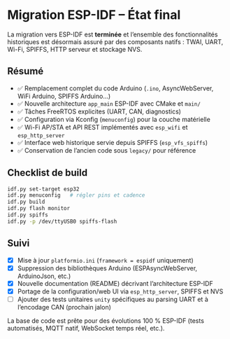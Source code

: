 # Migration ESP-IDF – État final

La migration vers ESP-IDF est **terminée** et l’ensemble des fonctionnalités historiques est désormais assuré par des composants natifs : TWAI, UART, Wi-Fi, SPIFFS, HTTP serveur et stockage NVS.

## Résumé

- ✅ Remplacement complet du code Arduino (`.ino`, AsyncWebServer, WiFi Arduino, SPIFFS Arduino…)
- ✅ Nouvelle architecture `app_main` ESP-IDF avec CMake et `main/`
- ✅ Tâches FreeRTOS explicites (UART, CAN, diagnostics)
- ✅ Configuration via Kconfig (`menuconfig`) pour la couche matérielle
- ✅ Wi-Fi AP/STA et API REST implémentés avec `esp_wifi` et `esp_http_server`
- ✅ Interface web historique servie depuis SPIFFS (`esp_vfs_spiffs`)
- ✅ Conservation de l’ancien code sous `legacy/` pour référence

## Checklist de build

```bash
idf.py set-target esp32
idf.py menuconfig   # régler pins et cadence
idf.py build
idf.py flash monitor
idf.py spiffs
idf.py -p /dev/ttyUSB0 spiffs-flash
```

## Suivi

- [x] Mise à jour `platformio.ini` (`framework = espidf` uniquement)
- [x] Suppression des bibliothèques Arduino (ESPAsyncWebServer, ArduinoJson, etc.)
- [x] Nouvelle documentation (README) décrivant l’architecture ESP-IDF
- [x] Portage de la configuration/web UI via `esp_http_server`, SPIFFS et NVS
- [ ] Ajouter des tests unitaires `unity` spécifiques au parsing UART et à l’encodage CAN (prochain jalon)

La base de code est prête pour des évolutions 100 % ESP-IDF (tests automatisés, MQTT natif, WebSocket temps réel, etc.).
